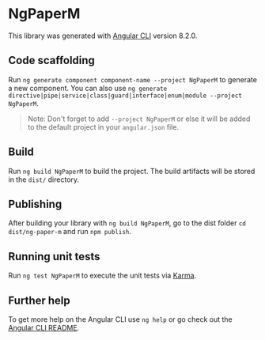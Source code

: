 # NgPaperM

This library was generated with [Angular CLI](https://github.com/angular/angular-cli) version 8.2.0.

## Code scaffolding

Run `ng generate component component-name --project NgPaperM` to generate a new component. You can also use `ng generate directive|pipe|service|class|guard|interface|enum|module --project NgPaperM`.
> Note: Don't forget to add `--project NgPaperM` or else it will be added to the default project in your `angular.json` file. 

## Build

Run `ng build NgPaperM` to build the project. The build artifacts will be stored in the `dist/` directory.

## Publishing

After building your library with `ng build NgPaperM`, go to the dist folder `cd dist/ng-paper-m` and run `npm publish`.

## Running unit tests

Run `ng test NgPaperM` to execute the unit tests via [Karma](https://karma-runner.github.io).

## Further help

To get more help on the Angular CLI use `ng help` or go check out the [Angular CLI README](https://github.com/angular/angular-cli/blob/master/README.md).
